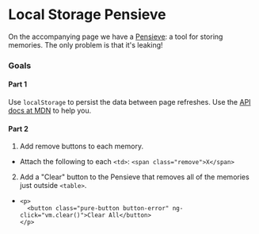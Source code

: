 # Local Storage Pensieve

On the accompanying page we have a [Pensieve][pensieve]: a tool for
storing memories. The only problem is that it's leaking!

### Goals

#### Part 1

Use `localStorage` to persist the data between page refreshes. Use the
[API docs at MDN][mdn-storage-api] to help you.

#### Part 2

1. Add remove buttons to each memory.
  - Attach the following to each `<td>`: `<span class="remove">X</span>`
2. Add a "Clear" button to the Pensieve that removes all of the memories just outside `<table>`.
  - ```
    <p>
      <button class="pure-button button-error" ng-click="vm.clear()">Clear All</button>
    </p>
    ```

<!-- LINKS -->

[pensieve]: https://en.wikibooks.org/wiki/Muggles%27_Guide_to_Harry_Potter/Magic/Pensieve
[mdn-storage-api]: https://developer.mozilla.org/en-US/docs/Web/API/Storage
